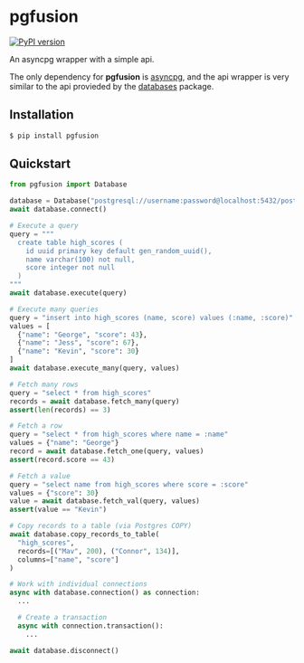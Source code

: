 # pgfusion

[![PyPI version](https://badge.fury.io/py/pgfusion.svg)](https://pypi.org/project/pgfusion/)

An asyncpg wrapper with a simple api.

The only dependency for **pgfusion** is
[asyncpg](https://github.com/MagicStack/asyncpg), and the api wrapper is very similar to
the api provieded by the [databases](https://github.com/encode/databases) package.

## Installation

```bash
$ pip install pgfusion
```

## Quickstart

```python
from pgfusion import Database

database = Database("postgresql://username:password@localhost:5432/postgres")
await database.connect()

# Execute a query
query = """
  create table high_scores (
    id uuid primary key default gen_random_uuid(),
    name varchar(100) not null,
    score integer not null
  )
"""
await database.execute(query)

# Execute many queries
query = "insert into high_scores (name, score) values (:name, :score)"
values = [
  {"name": "George", "score": 43},
  {"name": "Jess", "score": 67},
  {"name": "Kevin", "score": 30}
]
await database.execute_many(query, values)

# Fetch many rows
query = "select * from high_scores"
records = await database.fetch_many(query)
assert(len(records) == 3)

# Fetch a row
query = "select * from high_scores where name = :name"
values = {"name": "George"}
record = await database.fetch_one(query, values)
assert(record.score == 43)

# Fetch a value
query = "select name from high_scores where score = :score"
values = {"score": 30}
value = await database.fetch_val(query, values)
assert(value == "Kevin")

# Copy records to a table (via Postgres COPY)
await database.copy_records_to_table(
  "high_scores",
  records=[("Mav", 200), ("Connor", 134)],
  columns=["name", "score"]
)

# Work with individual connections
async with database.connection() as connection:
  ...

  # Create a transaction
  async with connection.transaction():
    ...

await database.disconnect()
```
